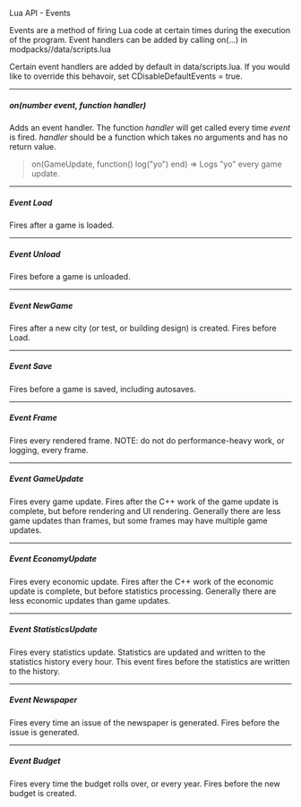 Lua API - Events

Events are a method of firing Lua code at certain times during the execution of the program. Event handlers can be added by calling on(...) in modpacks/<your modpack>/data/scripts.lua

Certain event handlers are added by default in data/scripts.lua. If you would like to override this behavoir, set CDisableDefaultEvents = true.

---

##### on(number _event_, function _handler_)

Adds an event handler. The function _handler_ will get called every time _event_ is fired. _handler_ should be a function which takes no arguments and has no return value.

> on(GameUpdate, function() log("yo") end) => Logs "yo" every game update.

---

##### Event Load

Fires after a game is loaded.

---

##### Event Unload

Fires before a game is unloaded.

---

##### Event NewGame

Fires after a new city (or test, or building design) is created. Fires before Load.

---

##### Event Save

Fires before a game is saved, including autosaves.

---

##### Event Frame

Fires every rendered frame. NOTE: do not do performance-heavy work, or logging, every frame.

---

##### Event GameUpdate

Fires every game update. Fires after the C++ work of the game update is complete, but before rendering and UI rendering. Generally there are less game updates than frames, but some frames may have multiple game updates.

---

##### Event EconomyUpdate

Fires every economic update. Fires after the C++ work of the economic update is complete, but before statistics processing. Generally there are less economic updates than game updates.

---

##### Event StatisticsUpdate

Fires every statistics update. Statistics are updated and written to the statistics history every hour. This event fires before the statistics are written to the history.

---

##### Event Newspaper

Fires every time an issue of the newspaper is generated. Fires before the issue is generated.

---

##### Event Budget

Fires every time the budget rolls over, or every year. Fires before the new budget is created.

